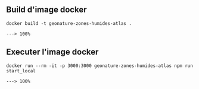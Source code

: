 ## Build d'image docker

<div class="termy">

```console
docker build -t geonature-zones-humides-atlas .

---> 100%
```

</div>

## Executer l'image docker

<div class="termy">

```console
docker run --rm -it -p 3000:3000 geonature-zones-humides-atlas npm run start_local

---> 100%
```

</div>
